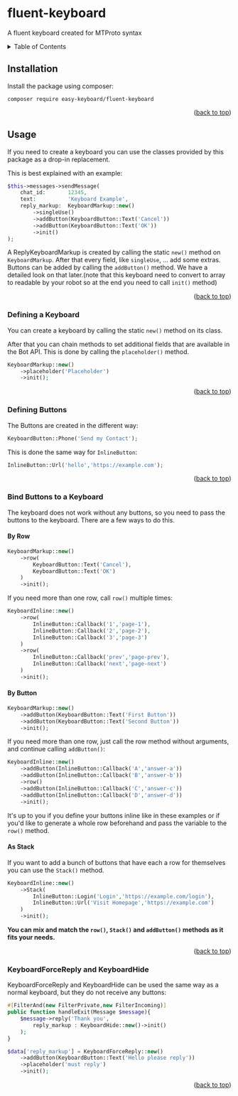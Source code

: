 <div id="top"></div>

# fluent-keyboard
A fluent keyboard created for MTProto syntax

<!-- TABLE OF CONTENTS -->
<details>
  <summary>Table of Contents</summary>
  <ol>
    <li><a href="#installation">Installation</a></li>
    <li>
        <a href="#usage">Usage</a>
        <ol>
            <li><a href="#defining-a-keyboard">Defining a Keyboard</a></li>
            <li><a href="#defining-buttons">Defining Buttons</a></li>
            <li>
                <a href="#bind-buttons-to-a-keyboard">Bind Buttons to a Keyboard</a>
                <ol>
                    <li><a href="#by-row">By Row</a></li>
                    <li><a href="#by-button">By Button</a></li>
                    <li><a href="#as-stack">As Stack</a></li>
                </ol>
            </li>
            <li><a href="#forcereply-and-replykeyboardremove">ForceReply and ReplyKeyboardRemove</a></li>
        </ol>
    </li>
  </ol>
</details>

## Installation

Install the package using composer:

```shell
composer require easy-keyboard/fluent-keyboard
```

<p align="right">(<a href="#top">back to top</a>)</p>

## Usage

If you need to create a keyboard you can use the classes provided by this package as a drop-in replacement.

This is best explained with an example:

```php
$this->messages->sendMessage(
    chat_id:       12345,
    text:          'Keyboard Example',
    reply_markup:  KeyboardMarkup::new()
        ->singleUse()
        ->addButton(KeyboardButton::Text('Cancel'))
        ->addButton(KeyboardButton::Text('OK'))
        ->init()
);
```

A ReplyKeyboardMarkup is created by calling the static `new()` method on `KeyboardMarkup`. After that every field,
like `singleUse`, ... add some extras. Buttons can be added by calling
the `addButton()` method. We have a detailed look on that later.(note that this keyboard need to convert to array to 
readable by your robot so at the end you need to call `init()` method)

<p align="right">(<a href="#top">back to top</a>)</p>

### Defining a Keyboard

You can create a keyboard by calling the static `new()` method on its class.

After that you can chain methods to set additional fields that are available in the Bot API. This is done by calling the
`placeholder()` method.

```php
KeyboardMarkup::new()
    ->placeholder('Placeholder')
    ->init();
```

<p align="right">(<a href="#top">back to top</a>)</p>

### Defining Buttons

The Buttons are created in the different way:

```php
KeyboardButton::Phone('Send my Contact');
```

This is done the same way for `InlineButton`:

```php
InlineButton::Url('hello','https://example.com');
```

<p align="right">(<a href="#top">back to top</a>)</p>

### Bind Buttons to a Keyboard

The keyboard does not work without any buttons, so you need to pass the buttons to the keyboard. There are a few ways to
do this.

#### By Row

```php
KeyboardMarkup::new()
    ->row(
        KeyboardButton::Text('Cancel'),
        KeyboardButton::Text('OK')
    )
    ->init();
```

If you need more than one row, call `row()` multiple times:

```php
KeyboardInline::new()
    ->row(
        InlineButton::Callback('1','page-1'),
        InlineButton::Callback('2','page-2'),
        InlineButton::Callback('3','page-3')
    )
    ->row(
        InlineButton::Callback('prev','page-prev'),
        InlineButton::Callback('next','page-next')
    )
    ->init();
```

#### By Button

```php
KeyboardMarkup::new()
    ->addButton(KeyboardButton::Text('First Button'))
    ->addButton(KeyboardButton::Text('Second Button'))
    ->init();
```

If you need more than one row, just call the row method without arguments, and continue calling `addButton()`:

```php
KeyboardInline::new()
    ->addButton(InlineButton::Callback('A','answer-a'))
    ->addButton(InlineButton::Callback('B','answer-b'))
    ->row()
    ->addButton(InlineButton::Callback('C','answer-c'))
    ->addButton(InlineButton::Callback('D','answer-d'))
    ->init();
```

It's up to you if you define your buttons inline like in these examples or if you'd like to generate a whole row beforehand and
pass the variable to the `row()` method.

#### As Stack

If you want to add a bunch of buttons that have each a row for themselves you can use the `Stack()` method.

```php
KeyboardInline::new()
    ->Stack(
        InlineButton::Login('Login','https://example.com/login'),
        InlineButton::Url('Visit Homepage','https://example.com')
    )
    ->init();
```


**You can mix and match the `row()`, `Stack()` and `addButton()` methods as it fits your needs.**

<p align="right">(<a href="#top">back to top</a>)</p>

### KeyboardForceReply and KeyboardHide

KeyboardForceReply and KeyboardHide can be used the same way as a normal keyboard, but they do not receive any buttons:

```php
#[FilterAnd(new FilterPrivate,new FilterIncoming)]
public function handleExit(Message $message){
    $message->reply('Thank you',
        reply_markup : KeyboardHide::new()->init()
    );
}

```

```php
$data['reply_markup'] = KeyboardForceReply::new()
    ->addButton(KeyboardButton::Text('Hello please reply'))
    ->placeholder('must reply')
    ->init();
```

<p align="right">(<a href="#top">back to top</a>)</p>

